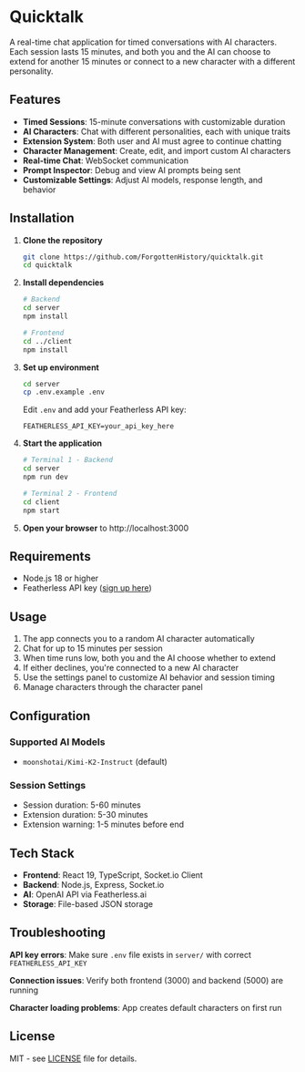 # Quicktalk

A real-time chat application for timed conversations with AI characters. Each session lasts 15 minutes, and both you and the AI can choose to extend for another 15 minutes or connect to a new character with a different personality.

## Features

- **Timed Sessions**: 15-minute conversations with customizable duration
- **AI Characters**: Chat with different personalities, each with unique traits
- **Extension System**: Both user and AI must agree to continue chatting
- **Character Management**: Create, edit, and import custom AI characters
- **Real-time Chat**: WebSocket communication
- **Prompt Inspector**: Debug and view AI prompts being sent
- **Customizable Settings**: Adjust AI models, response length, and behavior

## Installation

1. **Clone the repository**
   ```bash
   git clone https://github.com/ForgottenHistory/quicktalk.git
   cd quicktalk
   ```

2. **Install dependencies**
   ```bash
   # Backend
   cd server
   npm install
   
   # Frontend
   cd ../client
   npm install
   ```

3. **Set up environment**
   ```bash
   cd server
   cp .env.example .env
   ```
   
   Edit `.env` and add your Featherless API key:
   ```
   FEATHERLESS_API_KEY=your_api_key_here
   ```

4. **Start the application**
   ```bash
   # Terminal 1 - Backend
   cd server
   npm run dev
   
   # Terminal 2 - Frontend
   cd client
   npm start
   ```

5. **Open your browser** to http://localhost:3000

## Requirements

- Node.js 18 or higher
- Featherless API key ([sign up here](https://featherless.ai))

## Usage

1. The app connects you to a random AI character automatically
2. Chat for up to 15 minutes per session
3. When time runs low, both you and the AI choose whether to extend
4. If either declines, you're connected to a new AI character
5. Use the settings panel to customize AI behavior and session timing
6. Manage characters through the character panel

## Configuration

### Supported AI Models
- `moonshotai/Kimi-K2-Instruct` (default)

### Session Settings
- Session duration: 5-60 minutes
- Extension duration: 5-30 minutes  
- Extension warning: 1-5 minutes before end

## Tech Stack

- **Frontend**: React 19, TypeScript, Socket.io Client
- **Backend**: Node.js, Express, Socket.io
- **AI**: OpenAI API via Featherless.ai
- **Storage**: File-based JSON storage

## Troubleshooting

**API key errors**: Make sure `.env` file exists in `server/` with correct `FEATHERLESS_API_KEY`

**Connection issues**: Verify both frontend (3000) and backend (5000) are running

**Character loading problems**: App creates default characters on first run

## License

MIT - see [LICENSE](LICENSE) file for details.